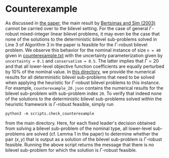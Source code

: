 # Counterexample
As discussed in [the paper](https://doi.org/10.1287/ijoc.2023.0239), the main result by [Bertsimas and Sim (2003)](https://link.springer.com/article/10.1007/s10107-003-0396-4) cannot be carried over to the bilevel setting. For the case of general $\Gamma$-robust mixed-integer linear bilevel problems, it may even be the case that none of the solutions to the deterministic bilevel sub-problems solved in Line 3 of Algorithm 3 in the paper is feasible for the $\Gamma$-robust bilevel problem. We observe this behavior for the nominal instance of size `n = 40` given in [counterexample.txt](./counterexample.txt) with the uncertainty parameterization given by `uncertainty = 0.1` and `conservatism = 0.5`. The latter implies that $\Gamma = 20$ and that all lower-level objective function coefficients are equally perturbed by 10% of the nominal value. In [this directory](./), we provide the numerical results for all deterministic bilevel sub-problems that need to be solved when applying the heuristic for $\Gamma$-robust bilevel problems to this instance. For example, `counterexample_20.json` contains the numerical results for the bilevel sub-problem with sub-problem index `20`. To verify that indeed none of the solutions to the deterministic bilevel sub-problems solved within the heuristic framework is $\Gamma$-robust feasible, simply run

`python3 -m scripts.check_counterexample`

from the main directory.
Here, for each fixed leader's decision obtained from solving a bilevel sub-problem of the nominal type, all lower-level sub-problems are solved (cf. Lemma 1 in the paper) to determine whether the pair $(x,y)$ that is output as a solution of the bilevel sub-problem is $\Gamma$-robust feasible. Running the above script returns the message that there is no bilevel sub-problem for which the solution is $\Gamma$-robust feasible.